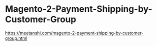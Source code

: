 # Magento-2-Payment-Shipping-by-Customer-Group
https://meetanshi.com/magento-2-payment-shipping-by-customer-group.html
